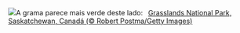 ![](https://www.bing.com/th?id=OHR.GrasslandsNationalParkSaskachewan_PT-BR8783608554_UHD.jpg&w=1000)A grama parece mais verde deste lado:&nbsp;&ensp;[Grasslands National Park, Saskatchewan, Canadá (© Robert Postma/Getty Images)](https://www.bing.com/th?id=OHR.GrasslandsNationalParkSaskachewan_PT-BR8783608554_UHD.jpg)
<br><br/>
